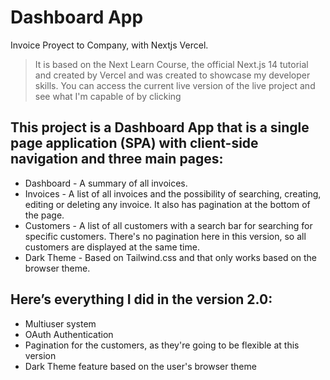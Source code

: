 # Dashboard App
Invoice Proyect to Company, with Nextjs Vercel.

> It is based on the Next Learn Course, the official Next.js 14 tutorial and created by Vercel and was created to showcase my developer skills.
> You can access the current live version of the live project and see what I'm capable of by clicking
  
## This project is a Dashboard App that is a single page application (SPA) with client-side navigation and three main pages:
- Dashboard - A summary of all invoices.
- Invoices - A list of all invoices and the possibility of searching, creating, editing or deleting any invoice. It also has pagination at the bottom of the page.
- Customers - A list of all customers with a search bar for searching for specific customers. There's no pagination here in this version, so all customers are displayed at the same time.
- Dark Theme - Based on Tailwind.css and that only works based on the browser theme.

## Here’s everything I did in the version 2.0:
- Multiuser system
- OAuth Authentication
- Pagination for the customers, as they're going to be flexible at this version
- Dark Theme feature based on the user's browser theme
